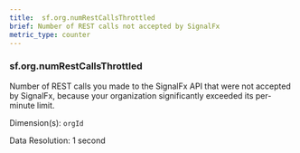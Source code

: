 ```yaml
---
title:  sf.org.numRestCallsThrottled
brief: Number of REST calls not accepted by SignalFx
metric_type: counter
---
```

###  sf.org.numRestCallsThrottled

Number of REST calls you made to the SignalFx API that were not accepted by SignalFx, because your organization significantly exceeded its per-minute limit.

Dimension(s): `orgId`

Data Resolution: 1 second


